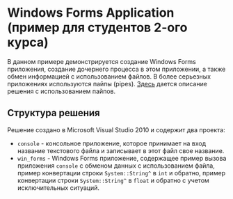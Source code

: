 # Windows Forms Application (пример для студентов 2-ого курса)

В данном примере демонстрируется создание Windows Forms приложения, создание дочернего процесса
в этом приложении, а также обмен информацией с использованием файлов. В более серьезных приложениях
используются пайпы (pipes). [Здесь](https://msdn.microsoft.com/en-us/library/windows/desktop/ms682499(v=vs.85).aspx)
дается описание решения с использованием пайпов.

## Структура решения

Решение создано в Microsoft Visual Studio 2010 и содержит два проекта:

- `console` - консольное приложение, которое принимает на вход название текстового файла и записывает
  в этот файл свое название.
- `win_forms` - Windows Forms приложение, содержащее пример вызова приложения `console` с обменом
  данных с использованием файла, пример конвертации строки `System::String^` в `int` и обратно,
  пример конвертации строки `System::String^` в `float` и обратно с учетом исключительных ситуаций.
